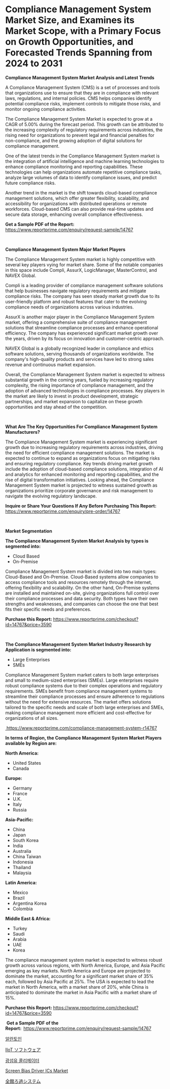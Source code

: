 <p><h1>Compliance Management System Market Size, and Examines its Market Scope, with a Primary Focus on Growth Opportunities, and Forecasted Trends Spanning from 2024 to 2031</h1></p><p><strong>Compliance Management System Market Analysis and Latest Trends</strong></p>
<p><p>A Compliance Management System (CMS) is a set of processes and tools that organizations use to ensure that they are in compliance with relevant laws, regulations, and internal policies. CMS helps companies identify potential compliance risks, implement controls to mitigate those risks, and monitor ongoing compliance activities.</p><p>The Compliance Management System Market is expected to grow at a CAGR of 5.00% during the forecast period. This growth can be attributed to the increasing complexity of regulatory requirements across industries, the rising need for organizations to prevent legal and financial penalties for non-compliance, and the growing adoption of digital solutions for compliance management.</p><p>One of the latest trends in the Compliance Management System market is the integration of artificial intelligence and machine learning technologies to enhance compliance monitoring and reporting capabilities. These technologies can help organizations automate repetitive compliance tasks, analyze large volumes of data to identify compliance issues, and predict future compliance risks.</p><p>Another trend in the market is the shift towards cloud-based compliance management solutions, which offer greater flexibility, scalability, and accessibility for organizations with distributed operations or remote workforces. Cloud-based CMS can also provide real-time updates and secure data storage, enhancing overall compliance effectiveness.</p></p>
<p><strong>Get a Sample PDF of the Report:&nbsp;</strong> <a href="https://www.reportprime.com/enquiry/request-sample/14767">https://www.reportprime.com/enquiry/request-sample/14767</a></p>
<p>&nbsp;</p>
<p><strong>Compliance Management System Major Market Players</strong></p>
<p><p>The Compliance Management System market is highly competitive with several key players vying for market share. Some of the notable companies in this space include Compli, AssurX, LogicManager, MasterControl, and NAVEX Global.</p><p>Compli is a leading provider of compliance management software solutions that help businesses navigate regulatory requirements and mitigate compliance risks. The company has seen steady market growth due to its user-friendly platform and robust features that cater to the evolving compliance needs of organizations across various industries.</p><p>AssurX is another major player in the Compliance Management System market, offering a comprehensive suite of compliance management solutions that streamline compliance processes and enhance operational efficiency. The company has experienced significant market growth over the years, driven by its focus on innovation and customer-centric approach.</p><p>NAVEX Global is a globally recognized leader in compliance and ethics software solutions, serving thousands of organizations worldwide. The company's high-quality products and services have led to strong sales revenue and continuous market expansion.</p><p>Overall, the Compliance Management System market is expected to witness substantial growth in the coming years, fueled by increasing regulatory complexity, the rising importance of compliance management, and the adoption of advanced technologies in compliance processes. Key players in the market are likely to invest in product development, strategic partnerships, and market expansion to capitalize on these growth opportunities and stay ahead of the competition.</p></p>
<p>&nbsp;</p>
<p><strong>What Are The Key Opportunities For Compliance Management System Manufacturers?</strong></p>
<p><p>The Compliance Management System market is experiencing significant growth due to increasing regulatory requirements across industries, driving the need for efficient compliance management solutions. The market is expected to continue to expand as organizations focus on mitigating risks and ensuring regulatory compliance. Key trends driving market growth include the adoption of cloud-based compliance solutions, integration of AI and analytics for enhanced monitoring and reporting capabilities, and the rise of digital transformation initiatives. Looking ahead, the Compliance Management System market is projected to witness sustained growth as organizations prioritize corporate governance and risk management to navigate the evolving regulatory landscape.</p></p>
<p><strong>Inquire or Share Your Questions If Any Before Purchasing This Report:</strong> <a href="https://www.reportprime.com/enquiry/pre-order/14767">https://www.reportprime.com/enquiry/pre-order/14767</a></p>
<p>&nbsp;</p>
<p><strong>Market Segmentation</strong></p>
<p><strong>The Compliance Management System Market Analysis by types is segmented into:</strong></p>
<p><ul><li>Cloud Based</li><li>On-Premise</li></ul></p>
<p><p>Compliance Management System market is divided into two main types: Cloud-Based and On-Premise. Cloud-Based systems allow companies to access compliance tools and resources remotely through the internet, offering flexibility and scalability. On the other hand, On-Premise systems are installed and maintained on-site, giving organizations full control over their compliance processes and data security. Both types have their own strengths and weaknesses, and companies can choose the one that best fits their specific needs and preferences.</p></p>
<p><strong>Purchase this Report:&nbsp;</strong><a href="https://www.reportprime.com/checkout?id=14767&price=3590">https://www.reportprime.com/checkout?id=14767&price=3590</a></p>
<p>&nbsp;</p>
<p><strong>The Compliance Management System Market Industry Research by Application is segmented into:</strong></p>
<p><ul><li>Large Enterprises</li><li>SMEs</li></ul></p>
<p><p>Compliance Management System market caters to both large enterprises and small to medium-sized enterprises (SMEs). Large enterprises require robust compliance systems due to their complex operations and regulatory requirements. SMEs benefit from compliance management systems to streamline their compliance processes and ensure adherence to regulations without the need for extensive resources. The market offers solutions tailored to the specific needs and scale of both large enterprises and SMEs, making compliance management more efficient and cost-effective for organizations of all sizes.</p></p>
<p><a href="https://www.reportprime.com/compliance-management-system-r14767">&nbsp;https://www.reportprime.com/compliance-management-system-r14767</a></p>
<p><strong>In terms of Region, the Compliance Management System Market Players available by Region are:</strong></p>
<p>
    <p> <strong> North America: </strong>
        <ul>
            <li>United States</li>
            <li>Canada</li>
        </ul>
        </p> 
    <p> <strong> Europe: </strong>
        <ul>
            <li>Germany</li>
            <li>France</li>
            <li>U.K.</li>
            <li>Italy</li>
            <li>Russia</li>
        </ul>
        </p> 
    <p> <strong> Asia-Pacific: </strong>
        <ul>
            <li>China</li>
            <li>Japan</li>
            <li>South Korea</li>
            <li>India</li>
            <li>Australia</li>
            <li>China Taiwan</li>
            <li>Indonesia</li>
            <li>Thailand</li>
            <li>Malaysia</li>
        </ul>
        </p> 
    <p> <strong> Latin America: </strong>
        <ul>
            <li>Mexico</li>
            <li>Brazil</li>
            <li>Argentina Korea</li>
            <li>Colombia</li>
        </ul>
        </p> 
    <p> <strong> Middle East & Africa: </strong>
        <ul>
            <li>Turkey</li>
            <li>Saudi</li>
            <li>Arabia</li>
            <li>UAE</li>
            <li>Korea</li>
        </ul>
    </p>
    </p>
<p><p>The compliance management system market is expected to witness robust growth across various regions, with North America, Europe, and Asia Pacific emerging as key markets. North America and Europe are projected to dominate the market, accounting for a significant market share of 35% each, followed by Asia Pacific at 25%. The USA is expected to lead the market in North America, with a market share of 20%, while China is anticipated to dominate the market in Asia Pacific with a market share of 15%.</p></p>
<p><strong>Purchase this Report: </strong><a href="https://www.reportprime.com/checkout?id=14767&price=3590">https://www.reportprime.com/checkout?id=14767&price=3590</a></p>
<p>&nbsp;<strong>Get a Sample PDF of the Report:&nbsp;&nbsp;</strong><a href="https://www.reportprime.com/enquiry/request-sample/14767">https://www.reportprime.com/enquiry/request-sample/14767</a></p>
<p><strong></strong></p>
<p><p><a href="https://medium.com/@monaboyer1926/%EC%95%8C%EB%9E%80%ED%86%A0%EC%9D%B8-%EC%8B%9C%EC%9E%A5-%EA%B0%9C%EC%9A%94-2024%EB%85%84%EB%B6%80%ED%84%B0-2031%EB%85%84%EA%B9%8C%EC%A7%80%EC%9D%98-%EA%B8%80%EB%A1%9C%EB%B2%8C-%EC%8B%9C%EC%9E%A5-%EB%8F%99%ED%96%A5%EA%B3%BC-%EC%A0%84%EB%A7%9D-af44e4af3d04">알란토인</a></p><p><a href="https://medium.com/@jackrichards5445/iiot%E3%82%BD%E3%83%95%E3%83%88%E3%82%A6%E3%82%A7%E3%82%A2%E5%B8%82%E5%A0%B4%E5%88%86%E6%9E%90%E3%83%AC%E3%83%9D%E3%83%BC%E3%83%88-2024%E5%B9%B4%E3%81%8B%E3%82%892031%E5%B9%B4%E3%81%BE%E3%81%A7%E3%81%AE%E5%9C%B0%E5%9F%9F%E5%88%A5-%E3%82%BF%E3%82%A4%E3%83%97-%E3%82%AF%E3%83%A9%E3%82%A6%E3%83%89%E3%83%99%E3%83%BC%E3%82%B9-%E3%82%AA%E3%83%B3%E3%83%97%E3%83%AC%E3%83%9F%E3%82%B9-%E3%81%8A%E3%82%88%E3%81%B3%E3%82%A2%E3%83%97%E3%83%AA%E3%82%B1%E3%83%BC%E3%82%B7%E3%83%A7%E3%83%B3-%E5%BB%BA%E7%AF%89%E3%81%8A%E3%82%88%E3%81%B3%E3%83%9B%E3%83%BC%E3%83%A0%E3%82%AA%E3%83%BC%E3%83%88%E3%83%A1%E3%83%BC%E3%82%B7%E3%83%A7%E3%83%B3-%E8%A3%BD%E9%80%A0%E6%A5%AD-%E8%BC%B8%E9%80%81-%E3%81%9D%E3%81%AE%E4%BB%96-%E3%81%AB%E9%96%A2-a17ef22be5b5">IIoT ソフトウェア</a></p><p><a href="https://medium.com/@monaboyer1926/2024%EB%85%84%EB%B6%80%ED%84%B0-2031%EB%85%84%EA%B9%8C%EC%A7%80%EC%9D%98-%EA%B4%91%EC%84%AC%EC%9C%A0-%EC%BD%9C%EB%A6%AC%EB%A9%94%EC%9D%B4%ED%84%B0-%EC%8B%9C%EC%9E%A5-%EC%A0%84%EB%A7%9D-%EB%B0%8F-%EC%98%88%EC%B8%A1-df1bb3936e6f">광섬유 콜리메이터</a></p><p><a href="https://medium.com/@nyahmertz1936/screen-bias-driver-ics-market-share-and-new-trends-analysis-by-its-type-application-end-use-and-1b951155e40f">Screen Bias Driver ICs Market</a></p><p><a href="https://medium.com/@jasoniller59/%E5%AE%B6%E5%85%A8%E4%BD%93%E7%94%A8%E3%83%95%E3%82%A3%E3%83%AB%E3%83%88%E3%83%AC%E3%83%BC%E3%82%B7%E3%83%A7%E3%83%B3%E3%82%B7%E3%82%B9%E3%83%86%E3%83%A0%E5%B8%82%E5%A0%B4-2024%E5%B9%B4-2031%E5%B9%B4%E3%81%AE%E3%82%B0%E3%83%AD%E3%83%BC%E3%83%90%E3%83%AB%E3%81%8A%E3%82%88%E3%81%B3%E5%9C%B0%E5%9F%9F%E5%88%86%E6%9E%90-28bcc2dfc63c">全館ろ過システム</a></p></p>